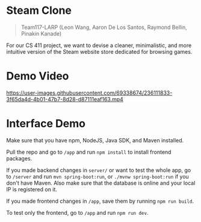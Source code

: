 # Steam Clone

> Team117-LARP (Leon Wang, Aaron De Los Santos, Raymond Bellin, Pinakin Kanade)

For our CS 411 project, we want to devise a cleaner, minimalistic, and more intuitive version of the Steam website store dedicated for browsing games.

# Demo Video



https://user-images.githubusercontent.com/69338674/236111833-3f65da4d-4b01-47b7-8d28-d87111eaf163.mp4



# Interface Demo
Make sure that you have npm, NodeJS, Java SDK, and Maven installed.

Pull the repo and go to `/app` and run `npm install` to install frontend packages.

If you made backend changes in `server/` or want to test the whole app, go to `/server` and run `mvn spring-boot:run`, or `./mvnw spring-boot:run` if you don't have Maven. Also make sure that the database is online and your local IP is registered on it.

If you made frontend changes in `/app`, save them by running `npm run build`.

To test only the frontend, go to `/app` and run `npm run dev`.
